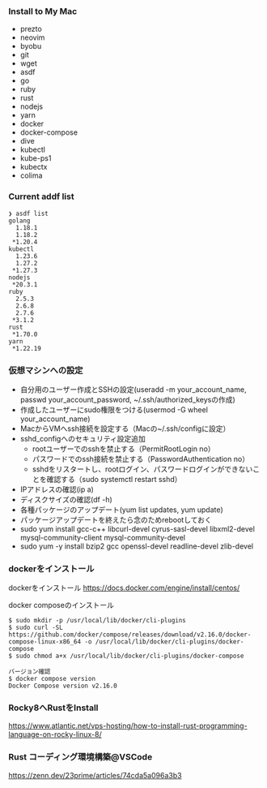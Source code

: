 ### Install to My Mac
- prezto
- neovim
- byobu
- git
- wget
- asdf
- go
- ruby
- rust
- nodejs
- yarn
- docker
- docker-compose
- dive
- kubectl
- kube-ps1
- kubectx
- colima

### Current addf list
```
❯ asdf list
golang
  1.18.1
  1.18.2
 *1.20.4
kubectl
  1.23.6
  1.27.2
 *1.27.3
nodejs
 *20.3.1
ruby
  2.5.3
  2.6.8
  2.7.6
 *3.1.2
rust
 *1.70.0
yarn
 *1.22.19
```

### 仮想マシンへの設定
- 自分用のユーザー作成とSSHの設定(useradd -m your_account_name, passwd your_account_password, ~/.ssh/authorized_keysの作成)
- 作成したユーザーにsudo権限をつける(usermod -G wheel your_account_name)
- MacからVMへssh接続を設定する（Macの~/.ssh/configに設定）
- sshd_configへのセキュリティ設定追加
  - rootユーザーでのsshを禁止する（PermitRootLogin no）
  - パスワードでのssh接続を禁止する（PasswordAuthentication no）
  - sshdをリスタートし、rootログイン、パスワードログインができないことを確認する（sudo systemctl restart sshd）
- IPアドレスの確認(ip a)
- ディスクサイズの確認(df -h)
- 各種パッケージのアップデート(yum list updates, yum update)
- パッケージアップデートを終えたら念のためrebootしておく
- sudo yum install gcc-c++ libcurl-devel cyrus-sasl-devel libxml2-devel mysql-community-client mysql-community-devel
- sudo yum -y install bzip2 gcc openssl-devel readline-devel zlib-devel

### dockerをインストール

dockerをインストール https://docs.docker.com/engine/install/centos/

docker composeのインストール
```
$ sudo mkdir -p /usr/local/lib/docker/cli-plugins
$ sudo curl -SL https://github.com/docker/compose/releases/download/v2.16.0/docker-compose-linux-x86_64 -o /usr/local/lib/docker/cli-plugins/docker-compose
$ sudo chmod a+x /usr/local/lib/docker/cli-plugins/docker-compose

バージョン確認
$ docker compose version
Docker Compose version v2.16.0
```
### Rocky8へRustをInstall
https://www.atlantic.net/vps-hosting/how-to-install-rust-programming-language-on-rocky-linux-8/

### Rust コーディング環境構築@VSCode
https://zenn.dev/23prime/articles/74cda5a096a3b3
